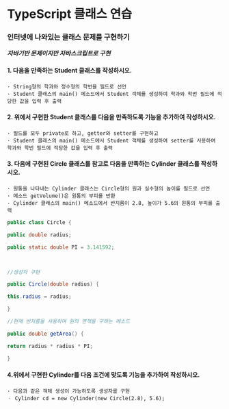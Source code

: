 # TypeScript 클래스 연습

### 인터넷에 나와있는 클래스 문제를 구현하기 
_**자바기반 문제이지만 자바스크립트로 구현**_

#### 1. 다음을 만족하는 Student 클래스를 작성하시오.
    · String형의 학과와 정수형의 학번을 필드로 선언
    · Student 클래스의 main() 메소드에서 Student 객체를 생성하여 학과와 학번 필드에 적당한 값을 입력 후 출력

#### 2. 위에서 구현한 Student 클래스를 다음을 만족하도록 기능을 추가하여 작성하시오.
    · 필드를 모두 private로 하고, getter와 setter를 구현하고
    · Student 클래스의 main() 메소드에서 Student 객체를 생성하여 setter를 사용하여 학과와 학번 필드에 적당한 값을 입력 후 출력


#### 3. 다음에 구현된 Circle 클래스를 참고로 다음을 만족하는 Cylinder 클래스를 작성하시오.
    · 원통을 나타내는 Cylinder 클래스는 Circle형의 원과 실수형의 높이를 필드로 선언
    · 메소드 getVolume()은 원통의 부피를 반환
    · Cylinder 클래스의 main() 메소드에서 반지름이 2.8, 높이가 5.6의 원통의 부피를 출력
```java
public class Circle {

public double radius;

public static double PI = 3.141592;

 

//생성자 구현

public Circle(double radius) {

this.radius = radius;

}

//현재 반지름을 사용하여 원의 면적을 구하는 메소드

public double getArea() {

return radius * radius * PI;

}
````


#### 4.위에서 구현한 Cylinder를 다음 조건에 맞도록 기능을 추가하여 작성하시오.
    · 다음과 같은 객체 생성이 가능하도록 생성자를 구현
    ㆍ Cylinder cd = new Cylinder(new Circle(2.8), 5.6);




